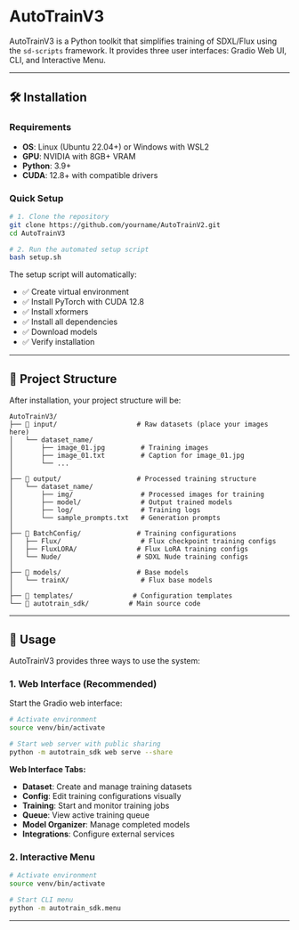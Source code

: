 # AutoTrainV3

AutoTrainV3 is a Python toolkit that simplifies training of SDXL/Flux using the `sd-scripts` framework. It provides three user interfaces: Gradio Web UI, CLI, and Interactive Menu.

---

## 🛠️ Installation

### Requirements
- **OS**: Linux (Ubuntu 22.04+) or Windows with WSL2
- **GPU**: NVIDIA with 8GB+ VRAM
- **Python**: 3.9+
- **CUDA**: 12.8+ with compatible drivers

### Quick Setup

```bash
# 1. Clone the repository
git clone https://github.com/yourname/AutoTrainV2.git
cd AutoTrainV3

# 2. Run the automated setup script
bash setup.sh
```

The setup script will automatically:
- ✅ Create virtual environment
- ✅ Install PyTorch with CUDA 12.8
- ✅ Install xformers
- ✅ Install all dependencies
- ✅ Download models
- ✅ Verify installation

---

## 📁 Project Structure

After installation, your project structure will be:

```
AutoTrainV3/
├── 📁 input/                    # Raw datasets (place your images here)
│   └── dataset_name/
│       ├── image_01.jpg         # Training images
│       ├── image_01.txt         # Caption for image_01.jpg
│       └── ...
│
├── 📁 output/                   # Processed training structure
│   └── dataset_name/
│       ├── img/                 # Processed images for training
│       ├── model/               # Output trained models
│       ├── log/                 # Training logs
│       └── sample_prompts.txt   # Generation prompts
│
├── 📁 BatchConfig/              # Training configurations
│   ├── Flux/                    # Flux checkpoint training configs
│   ├── FluxLORA/               # Flux LoRA training configs
│   └── Nude/                   # SDXL Nude training configs
│
├── 📁 models/                   # Base models
│   └── trainX/                  # Flux base models
│
├── 📁 templates/               # Configuration templates
└── 📁 autotrain_sdk/          # Main source code
```

---

## 🚀 Usage

AutoTrainV3 provides three ways to use the system:

### 1. Web Interface (Recommended)

Start the Gradio web interface:

```bash
# Activate environment
source venv/bin/activate

# Start web server with public sharing
python -m autotrain_sdk web serve --share
```

**Web Interface Tabs:**
- **Dataset**: Create and manage training datasets
- **Config**: Edit training configurations visually
- **Training**: Start and monitor training jobs
- **Queue**: View active training queue
- **Model Organizer**: Manage completed models
- **Integrations**: Configure external services

### 2. Interactive Menu


```bash
# Activate environment
source venv/bin/activate

# Start CLI menu
python -m autotrain_sdk.menu
```

---
